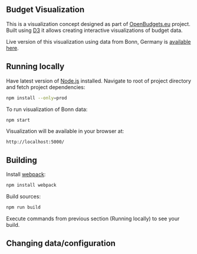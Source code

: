 ## Budget Visualization

This is a visualization concept designed as part of [OpenBudgets.eu](https://openbudgets.eu/) project. Built using [D3](https://github.com/d3) it allows creating interactive visualizations of budget data.

Live version of this visualization using data from Bonn, Germany is [available here](https://budget-bonn.herokuapp.com/).

## Running locally

Have latest version of [Node.js](https://nodejs.org/en/) installed. Navigate to root of project directory and fetch project dependencies:
```bash
npm install --only=prod
```
To run visualization of Bonn data:
```bash
npm start
```
Visualization will be available in your browser at:
```
http://localhost:5000/
```

## Building

Install [webpack](https://webpack.js.org/):

```bash
npm install webpack
```

Build sources:

```bash
npm run build
```
Execute commands from previous section (Running locally) to see your build.


## Changing data/configuration

